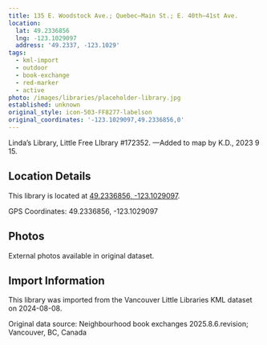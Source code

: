 ```yaml
---
title: 135 E. Woodstock Ave.; Quebec—Main St.; E. 40th—41st Ave.
location:
  lat: 49.2336856
  lng: -123.1029097
  address: '49.2337, -123.1029'
tags:
  - kml-import
  - outdoor
  - book-exchange
  - red-marker
  - active
photo: /images/libraries/placeholder-library.jpg
established: unknown
original_style: icon-503-FF8277-labelson
original_coordinates: '-123.1029097,49.2336856,0'
---
```

Linda’s Library, Little Free LIbrary #172352.
—Added to map by K.D., 2023 9 15. 

## Location Details

This library is located at [49.2336856, -123.1029097](https://www.google.com/maps?q=49.2336856,-123.1029097).

GPS Coordinates: 49.2336856, -123.1029097

## Photos

External photos available in original dataset.

## Import Information

This library was imported from the Vancouver Little Libraries KML dataset on 2024-08-08.

Original data source: Neighbourhood book exchanges 2025.8.6.revision; Vancouver, BC, Canada
